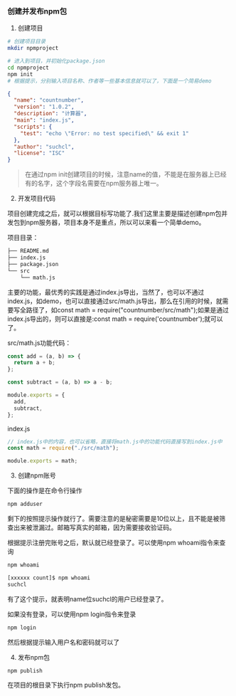 ### 创建并发布npm包

1. 创建项目

```bash
# 创建项目目录
mkdir npmproject

# 进入到项目，并初始化package.json
cd npmproject
npm init
# 根据提示，分别输入项目名称、作者等一些基本信息就可以了，下面是一个简易demo
```

```json
{
  "name": "countnumber",
  "version": "1.0.2",
  "description": "计算器",
  "main": "index.js",
  "scripts": {
    "test": "echo \"Error: no test specified\" && exit 1"
  },
  "author": "suchcl",
  "license": "ISC"
}
```

> 在通过npm init创建项目的时候，注意name的值，不能是在服务器上已经有的名字，这个字段名需要在npm服务器上唯一。

2. 开发项目代码

项目创建完成之后，就可以根据目标写功能了.我们这里主要是描述创建npm包并发包到npm服务器，项目本身不是重点，所以可以来看一个简单demo。

项目目录：

```markdown
├── README.md
├── index.js
├── package.json
└── src
    └── math.js
```

主要的功能，最优秀的实践是通过index.js导出，当然了，也可以不通过index.js，如demo，也可以直接通过src/math.js导出，那么在引用的时候，就需要写全路径了，如const math = require("countnumber/src/math");如果是通过index.js导出的，则可以直接是:const math = require('countnumber');就可以了。

src/math.js功能代码：

```js
const add = (a, b) => {
  return a + b;
};

const subtract = (a, b) => a - b;

module.exports = {
  add,
  subtract,
};
```

index.js

```js
// index.js中的内容，也可以省略，直接将math.js中的功能代码直接写到index.js中
const math = require("./src/math");

module.exports = math;
```

3. 创建npm账号

下面的操作是在命令行操作

```bash
npm adduser
```

剩下的按照提示操作就行了。需要注意的是秘密需要是10位以上，且不能是被筛查出来被泄漏过。邮箱写真实的邮箱，因为需要接收验证码。

根据提示注册完账号之后，默认就已经登录了。可以使用npm whoami指令来查询

```bash
npm whoami

[xxxxxx count]$ npm whoami
suchcl
```

有了这个提示，就表明name位suchcl的用户已经登录了。

如果没有登录，可以使用npm login指令来登录

```bash
npm login
```
然后根据提示输入用户名和密码就可以了

4. 发布npm包

```bash
npm publish
```

在项目的根目录下执行npm publish发包。